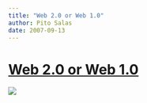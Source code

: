 ```yaml
---
title: "Web 2.0 or Web 1.0"
author: Pito Salas
date: 2007-09-13
---
```

# [Web 2.0 or Web 1.0](None)




![](https://i0.wp.com/www.dilbert.com/comics/dilbert/archive/images/dilbert2007090116399.jpg?w=584)


